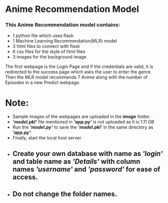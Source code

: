# Anime Recommendation Model

### This Anime Recommendation model contains:
- 1 python file which uses flask
- 1 Machine Learning Recommendation(MLR) model 
- 3 html files to connect with flask
- 6 css files for the style of html files
- 3 images for the background image

The first webpage is the Login Page and if the credentials are valid, it is redirected to the success page
which asks the user to enter the genre. Then the MLR model recommends 7 Anime along with the number of Episodes
in a new Predict webpage.

# Note:

- Sample images of the webpages are uploaded in the ***image*** folder.
- ***'model.pkl'*** file mentioned in ***'app.py'*** is not uploaded as it is 1.11 GB
- Run the ***'model.py'*** to save the ***'model.pkl'*** in the same directory as ***'app.py'***
- Finally, start the local host server.
- ## Create your own database with name as ***'login'*** and table name as ***'Details'*** with column names ***'username'*** and ***'password'*** for ease of access.
- ## **Do not change the folder names.**


